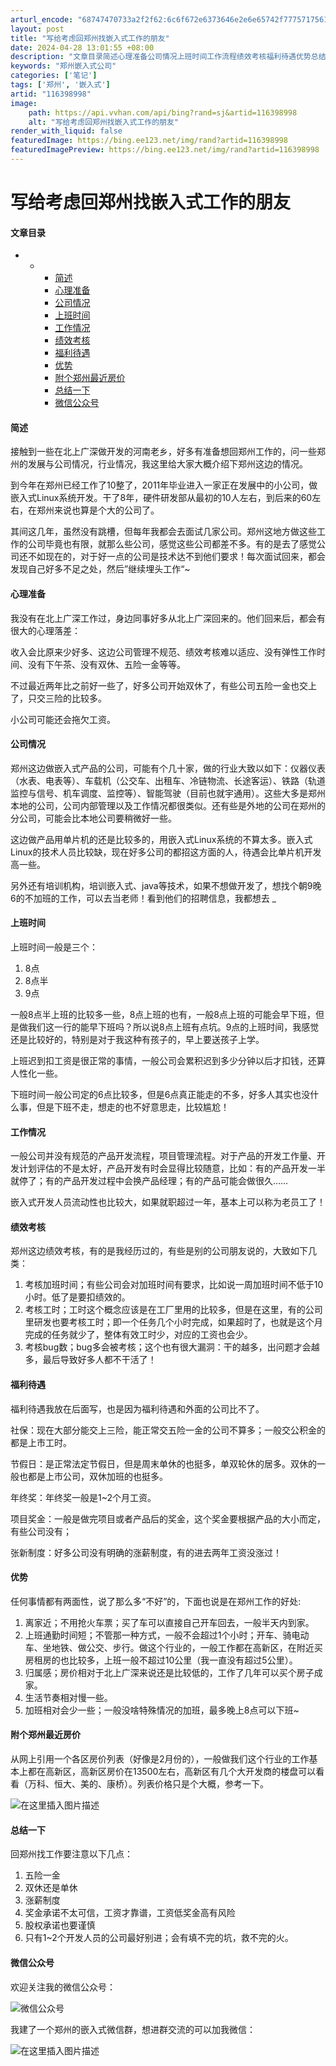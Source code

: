 ```yaml
---
arturl_encode: "68747470733a2f2f62:6c6f672e6373646e2e6e65742f77757175616e5f313233302f:61727469636c652f64657461696c732f313136333938393938"
layout: post
title: "写给考虑回郑州找嵌入式工作的朋友"
date: 2024-04-28 13:01:55 +08:00
description: "文章目录简述心理准备公司情况上班时间工作流程绩效考核福利待遇优势总结一下微信公众号简述接触到一些在北"
keywords: "郑州嵌入式公司"
categories: ['笔记']
tags: ['郑州', '嵌入式']
artid: "116398998"
image:
    path: https://api.vvhan.com/api/bing?rand=sj&artid=116398998
    alt: "写给考虑回郑州找嵌入式工作的朋友"
render_with_liquid: false
featuredImage: https://bing.ee123.net/img/rand?artid=116398998
featuredImagePreview: https://bing.ee123.net/img/rand?artid=116398998
---
```


# 写给考虑回郑州找嵌入式工作的朋友

#### 文章目录

* + - [简述](#_1)
    - [心理准备](#_8)
    - [公司情况](#_17)
    - [上班时间](#_25)
    - [工作情况](#_39)
    - [绩效考核](#_44)
    - [福利待遇](#_56)
    - [优势](#_70)
    - [附个郑州最近房价](#_80)
    - [总结一下](#_85)
    - [微信公众号](#_95)

#### 简述

接触到一些在北上广深做开发的河南老乡，好多有准备想回郑州工作的，问一些郑州的发展与公司情况，行业情况，我这里给大家大概介绍下郑州这边的情况。

到今年在郑州已经工作了10整了，2011年毕业进入一家正在发展中的小公司，做嵌入式Linux系统开发。干了8年，硬件研发部从最初的10人左右，到后来的60左右，在郑州来说也算是个大的公司了。

其间这几年，虽然没有跳槽，但每年我都会去面试几家公司。郑州这地方做这些工作的公司毕竟也有限，就那么些公司，感觉这些公司都差不多。有的是去了感觉公司还不如现在的，对于好一点的公司是技术达不到他们要求！每次面试回来，都会发现自己好多不足之处，然后”继续埋头工作“~

#### 心理准备

我没有在北上广深工作过，身边同事好多从北上广深回来的。他们回来后，都会有很大的心理落差：

收入会比原来少好多、这边公司管理不规范、绩效考核难以适应、没有弹性工作时间、没有下午茶、没有双休、五险一金等等。

不过最近两年比之前好一些了，好多公司开始双休了，有些公司五险一金也交上了，只交三险的比较多。
  
小公司可能还会拖欠工资。

#### 公司情况

郑州这边做嵌入式产品的公司，可能有个几十家，做的行业大致以如下：仪器仪表（水表、电表等）、车载机（公交车、出租车、冷链物流、长途客运）、铁路（轨道监控与信号、机车调度、监控等）、智能驾驶（目前也就宇通用）。这些大多是郑州本地的公司，公司内部管理以及工作情况都很类似。还有些是外地的公司在郑州的分公司，可能会比本地公司要稍微好一些。

这边做产品用单片机的还是比较多的，用嵌入式Linux系统的不算太多。嵌入式Linux的技术人员比较缺，现在好多公司的都招这方面的人，待遇会比单片机开发高一些。

另外还有培训机构，培训嵌入式、java等技术，如果不想做开发了，想找个朝9晚6的不加班的工作，可以去当老师！看到他们的招聘信息，我都想去
_

#### 上班时间

上班时间一般是三个：

1. 8点
2. 8点半
3. 9点

一般8点半上班的比较多一些，8点上班的也有，一般8点上班的可能会早下班，但是做我们这一行的能早下班吗？所以说8点上班有点坑。9点的上班时间，我感觉还是比较好的，特别是对于我这种有孩子的，早上要送孩子上学。

上班迟到扣工资是很正常的事情，一般公司会累积迟到多少分钟以后才扣钱，还算人性化一些。

下班时间一般公司定的6点比较多，但是6点真正能走的不多，好多人其实也没什么事，但是下班不走，想走的也不好意思走，比较尴尬！

#### 工作情况

一般公司并没有规范的产品开发流程，项目管理流程。对于产品的开发工作量、开发计划评估的不是太好，产品开发有时会显得比较随意，比如：有的产品开发一半就停了；有的产品开发过程中会换产品经理；有的产品可能会做很久……

嵌入式开发人员流动性也比较大，如果就职超过一年，基本上可以称为老员工了！

#### 绩效考核

郑州这边绩效考核，有的是我经历过的，有些是别的公司朋友说的，大致如下几类：

1. 考核加班时间；有些公司会对加班时间有要求，比如说一周加班时间不低于10小时。低了是要扣绩效的。
2. 考核工时；工时这个概念应该是在工厂里用的比较多，但是在这里，有的公司里研发也要考核工时；即一个任务几个小时完成，如果超时了，也就是这个月完成的任务就少了，整体有效工时少，对应的工资也会少。
3. 考核bug数；bug多会被考核；这个也有很大漏洞：干的越多，出问题才会越多，最后导致好多人都不干活了！

#### 福利待遇

福利待遇我放在后面写，也是因为福利待遇和外面的公司比不了。

社保：现在大部分能交上三险，能正常交五险一金的公司不算多；一般交公积金的都是上市工时。

节假日：是正常法定节假日，但是周末单休的也挺多，单双轮休的居多。双休的一般也都是上市公司，双休加班的也挺多。

年终奖：年终奖一般是1~2个月工资。

项目奖金：一般是做完项目或者产品后的奖金，这个奖金要根据产品的大小而定，有些公司没有；

张新制度：好多公司没有明确的涨薪制度，有的进去两年工资没涨过！

#### 优势

任何事情都有两面性，说了那么多“不好”的，下面也说是在郑州工作的好处:

1. 离家近；不用抢火车票；买了车可以直接自己开车回去，一般半天内到家。
2. 上班通勤时间短；不管那一种方式，一般不会超过1个小时；开车、骑电动车、坐地铁、做公交、步行。做这个行业的，一般工作都在高新区，在附近买房租房的也比较多，上班一般不超过10公里（我一直没有超过5公里）。
3. 归属感；房价相对于北上广深来说还是比较低的，工作了几年可以买个房子成家。
4. 生活节奏相对慢一些。
5. 加班相对会少一些；一般没啥特殊情况的加班，最多晚上8点可以下班~

#### 附个郑州最近房价

从网上引用一个各区房价列表（好像是2月份的），一般做我们这个行业的工作基本上都在高新区，高新区房价在13500左右，高新区有几个大开发商的楼盘可以看看（万科、恒大、美的、康桥）。列表价格只是个大概，参考一下。
  
![在这里插入图片描述](https://i-blog.csdnimg.cn/blog_migrate/e7db3fbf06638f3f66d4a515480d7ed7.png)

#### 总结一下

回郑州找工作要注意以下几点：

1. 五险一金
2. 双休还是单休
3. 涨薪制度
4. 奖金承诺不太可信，工资才靠谱，工资低奖金高有风险
5. 股权承诺也要谨慎
6. 只有1~2个开发人员的公司最好别进；会有填不完的坑，救不完的火。

#### 微信公众号

欢迎关注我的微信公众号：
  
![微信公众号](https://i-blog.csdnimg.cn/blog_migrate/152bfc1f8df8ff5981b0e56dd572a4a2.jpeg#pic_center)
  
我建了一个郑州的嵌入式微信群，想进群交流的可以加我微信：
  
![在这里插入图片描述](https://i-blog.csdnimg.cn/blog_migrate/5705da5b5b871f6f502d5cedbdfe99ae.jpeg#pic_center)